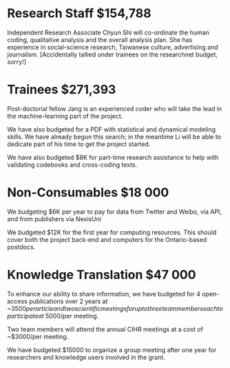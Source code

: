 # Research Staff $154,788

Independent Research Associate Chyun Shi will co-ordinate the human coding, qualitative analysis and the overall analysis plan. She has experience in social-science research, Taiwanese culture, advertising and journalism. [Accidentally tallied under trainees on the researchnet budget, sorry!]

# Trainees $271,393

Post-doctorial fellow Jang is an experienced coder who will take the lead in the machine-learning part of the project.

We have also budgeted for a PDF with statistical and dynamical modeling skills. We have already begun this search; in the meantime Li will be able to dedicate part of his time to get the project started.

We have also budgeted $8K for part-time research assistance to help with validating codebooks and cross-coding texts.

# Non-Consumables $18 000 

We budgeting $6K per year to pay for data from Twitter and Weibo, via API, and from publishers via NexisUni

We budgeted $12K for the first year for computing resources. This should cover both the project back-end and computers for the Ontario-based postdocs.

# Knowledge Translation $47 000

To enhance our ability to share information, we have budgeted for 4 open-access publications over 2 years at ~$3500 per article and two scientific meetings for up to three team members each to participate at ~$5000/per meeting.

Two team members will attend the annual CIHR meetings at a cost of ~$3000/per meeting.

We have budgeted $15000 to organize a group meeting after one year for researchers and knowledge users involved in the grant.
